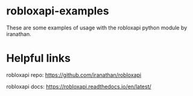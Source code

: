 # robloxapi-examples
These are some examples of usage with the robloxapi python module by iranathan.

# Helpful links
robloxapi repo: https://github.com/iranathan/robloxapi

robloxapi docs: https://robloxapi.readthedocs.io/en/latest/
